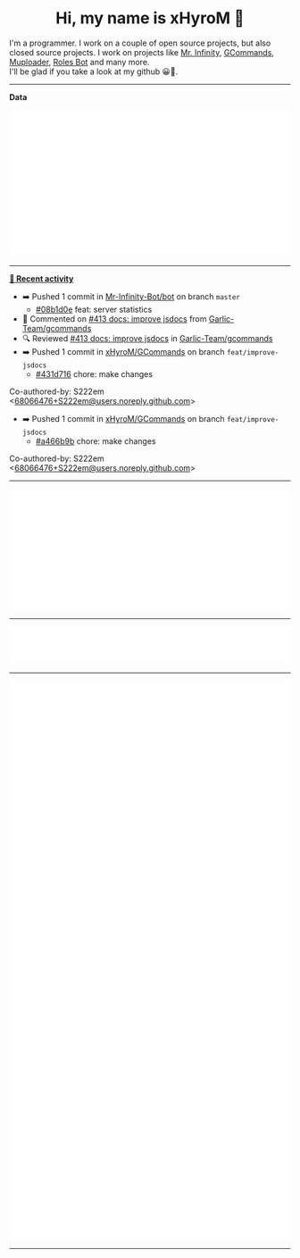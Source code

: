 <p align="center">
    <!-- <img src="https://avatars.githubusercontent.com/u/56601352" width="192" alt="hyro's pfp" /> -->
    <h1 align="center">Hi, my name is xHyroM 👋</h1>
</p>

I'm a programmer. I work on a couple of open source projects, but also closed source projects. I work on projects like [Mr. Infinity](https://discord.com/oauth2/authorize?client_id=720321585625694239&scope=bot%20applications.commands&permissions=8&redirect_uri=https://blobs.gq/imanager&prompt=consent&response_type=code), [GCommands](https://github.com/Garlic-Team/GCommands), [Muploader](https://github.com/xHyroM/Muploder), [Roles Bot](https://github.com/xHyroM/roles-bot) and many more.  
I'll be glad if you take a look at my github 😀👀.

___
**Data**

<img src="https://github.com/xHyroM/xHyroM/blob/master/.cache/base.svg">

___

**[📰 Recent activity](https://github.com/xHyroM)**
* ➡️ Pushed 1 commit in [Mr-Infinity-Bot/bot](https://github.com/Mr-Infinity-Bot/bot) on branch `master`
  * [#08b1d0e](https://github.com/Mr-Infinity-Bot/bot/commit/08b1d0e) feat: server statistics
* 💬 Commented on [#413 docs: improve jsdocs](https://github.com/Garlic-Team/gcommands/pull/413) from [Garlic-Team/gcommands](https://github.com/Garlic-Team/gcommands)
* 🔍 Reviewed [#413 docs: improve jsdocs](https://github.com/Garlic-Team/gcommands/pull/413) in [Garlic-Team/gcommands](https://github.com/Garlic-Team/gcommands)
* ➡️ Pushed 1 commit in [xHyroM/GCommands](https://github.com/xHyroM/GCommands) on branch `feat/improve-jsdocs`
  * [#431d716](https://github.com/xHyroM/GCommands/commit/431d716) chore: make changes

Co-authored-by: S222em &lt;68066476+S222em@users.noreply.github.com&gt;
* ➡️ Pushed 1 commit in [xHyroM/GCommands](https://github.com/xHyroM/GCommands) on branch `feat/improve-jsdocs`
  * [#a466b9b](https://github.com/xHyroM/GCommands/commit/a466b9b) chore: make changes

Co-authored-by: S222em &lt;68066476+S222em@users.noreply.github.com&gt;


___

<img src="https://github.com/xHyroM/xHyroM/blob/master/.cache/isocalendar.svg">

___

<img src="https://github.com/xHyroM/xHyroM/blob/master/.cache/languages.svg">

___

<img src="https://github.com/xHyroM/xHyroM/blob/master/.cache/achievements.svg">

___
